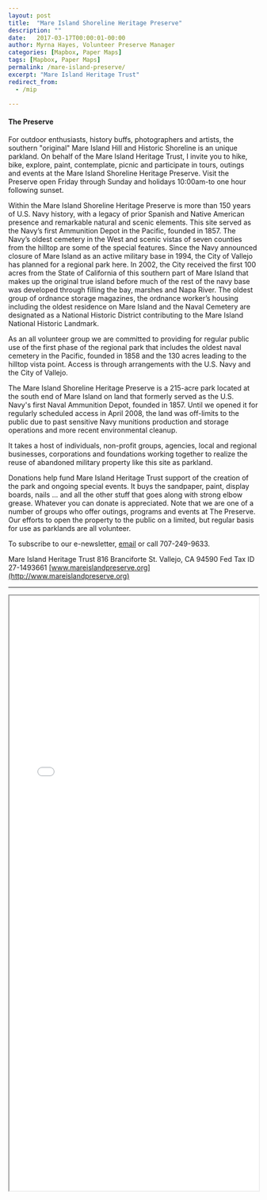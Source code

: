 ```yaml
---
layout: post
title:  "Mare Island Shoreline Heritage Preserve"
description: ""
date:   2017-03-17T00:00:01-00:00
author: Myrna Hayes, Volunteer Preserve Manager
categories: [Mapbox, Paper Maps]
tags: [Mapbox, Paper Maps]
permalink: /mare-island-preserve/
excerpt: "Mare Island Heritage Trust"
redirect_from:
  - /mip

---
```


<!--                  [](https://drive.google.com/file/d/0Bz03QjAuY_6CMmxNRW1ZdmpBOVE/view?usp=sharing) -->
<!-- [Down load this map as a PDF for printing](https://drive.google.com/uc?export=download&id=0Bz03QjAuY_6CMmxNRW1ZdmpBOVE) -->

#### The Preserve

For outdoor enthusiasts, history buffs, photographers and artists, the southern "original" Mare Island Hill and Historic Shoreline is an unique parkland. On behalf of the Mare Island Heritage Trust, I invite you to hike, bike, explore, paint, contemplate, picnic and participate in tours, outings and events at the Mare Island Shoreline Heritage Preserve. Visit the Preserve open Friday through Sunday and holidays 10:00am-to one hour following sunset.

Within the Mare Island Shoreline Heritage Preserve is more than 150 years of U.S. Navy history, with a legacy of prior Spanish and Native American presence and remarkable natural and scenic elements. This site served as the Navy’s first Ammunition Depot in the Pacific, founded in 1857. The Navy’s oldest cemetery in the West and scenic vistas of seven counties from the hilltop are some of the special features. Since the Navy announced closure of Mare Island as an active military base in 1994, the City of Vallejo has planned for a regional park here. In 2002, the City received the first 100
acres from the State of California of this southern part of Mare Island that makes up the original true island before much of the rest of the navy base was developed through filling the bay, marshes and Napa River. The oldest group of ordnance storage magazines, the ordnance worker’s housing including the oldest residence on Mare Island and the Naval
Cemetery are designated as a National Historic District contributing to the Mare Island National Historic Landmark.

As an all volunteer group we are committed to providing for regular public use of the first phase of the regional park that includes the oldest naval cemetery in the Pacific, founded in 1858 and the 130 acres leading to the hilltop vista point. Access is through arrangements with the U.S. Navy and the City of Vallejo.

The Mare Island Shoreline Heritage Preserve is a 215-acre park located at the south end of Mare Island on land that formerly served as the U.S. Navy's first Naval Ammunition Depot, founded in 1857. Until we opened it for regularly scheduled access in April 2008, the land was off-limits to the public due to past sensitive Navy munitions production and storage operations and more recent environmental cleanup.

It takes a host of individuals, non-profit groups, agencies, local and regional businesses, corporations and foundations working together to realize the reuse of abandoned military property like this site as parkland.

Donations help fund Mare Island Heritage Trust support of the creation of the park and ongoing special events. It buys the sandpaper, paint, display boards, nails ... and all the other stuff that goes along with strong elbow grease. Whatever you can donate is appreciated. Note that we are one of a number of groups who offer outings, programs and events at The Preserve. Our efforts to open the property to the public on a limited, but regular basis for use as parklands are all volunteer.

To subscribe to our e-newsletter, [email](myrnahayes@mac.com) or call 707-249-9633.

Mare Island Heritage Trust 816 Branciforte St. Vallejo, CA 94590 Fed Tax ID 27-1493661
[www.mareislandpreserve.org](http://www.mareislandpreserve.org)






-----

<iframe allowfullscreen="true" width = "100%" height = "1200" src="/Volksmaps/mip/">
  <p>Your browser does not support iframes.</p>
</iframe>


[tsg]:  http://www.timestampgenerator.com
